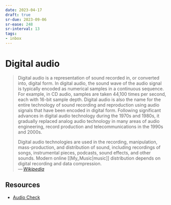 ```yaml
---
date: 2023-04-17
draft: true
sr-due: 2023-09-06
sr-ease: 248
sr-interval: 13
tags:
- inbox
---
```


# Digital audio

> Digital audio is a representation of sound recorded in, or converted into,
> digital form. In digital audio, the sound wave of the audio signal is
> typically encoded as numerical samples in a continuous sequence. For example,
> in CD audio, samples are taken 44,100 times per second, each with 16-bit
> sample depth. Digital audio is also the name for the entire technology of
> sound recording and reproduction using audio signals that have been encoded in
> digital form. Following significant advances in digital audio technology
> during the 1970s and 1980s, it gradually replaced analog audio technology in
> many areas of audio engineering, record production and telecommunications in
> the 1990s and 2000s.
>
> Digital audio technologies are used in the recording, manipulation,
> mass-production, and distribution of sound, including recordings of songs,
> instrumental pieces, podcasts, sound effects, and other sounds. Modern online
> [[My_Music|music]] distribution depends on digital recording and data
> compression.\
> — <cite>[Wikipedia](https://en.wikipedia.org/wiki/Digital_audio)</cite>

## Resources

- [Audio Check](https://www.audiocheck.net/audiofrequencysignalgenerator_sinetone.php)